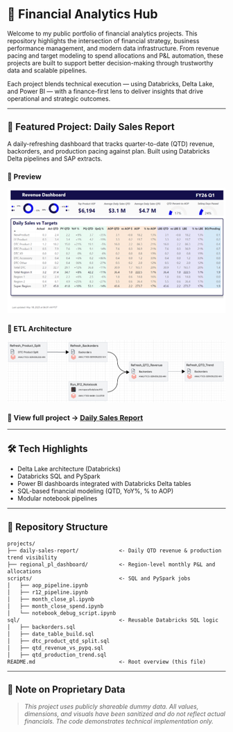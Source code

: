 # 💼 Financial Analytics Hub

Welcome to my public portfolio of financial analytics projects. This repository highlights the intersection of financial strategy, business performance management, and modern data infrastructure. From revenue pacing and target modeling to spend allocations and P\&L automation, these projects are built to support better decision-making through trustworthy data and scalable pipelines.

Each project blends technical execution — using Databricks, Delta Lake, and Power BI — with a finance-first lens to deliver insights that drive operational and strategic outcomes.

---

## 🚀 Featured Project: Daily Sales Report

A daily-refreshing dashboard that tracks quarter-to-date (QTD) revenue, backorders, and production pacing against plan. Built using Databricks Delta pipelines and SAP extracts.

### 📸 Preview

![Daily Sales Report Page 1](projects/daily-sales-report/dailysalesreport1.png)

### 🔄 ETL Architecture

![Workflow Diagram](projects/daily-sales-report/workflowdiagram.png)

### 🔗 View full project → [Daily Sales Report](projects/daily-sales-report/README.md)

---

## 🛠️ Tech Highlights

* Delta Lake architecture (Databricks)
* Databricks SQL and PySpark
* Power BI dashboards integrated with Databricks Delta tables
* SQL-based financial modeling (QTD, YoY%, % to AOP)
* Modular notebook pipelines

---

## 📂 Repository Structure

```
projects/
├── daily-sales-report/             <- Daily QTD revenue & production trend visibility
├── regional_pl_dashboard/          <- Region-level monthly P&L and allocations
scripts/                            <- SQL and PySpark jobs
│   ├── aop_pipeline.ipynb
│   ├── r12_pipeline.ipynb
│   ├── month_close_pl.ipynb
│   ├── month_close_spend.ipynb
│   └── notebook_debug_script.ipynb
sql/                                <- Reusable Databricks SQL logic
│   ├── backorders.sql
│   ├── date_table_build.sql
│   ├── dtc_product_qtd_split.sql
│   ├── qtd_revenue_vs_pypq.sql
│   ├── qtd_production_trend.sql
README.md                           <- Root overview (this file)
```

---

## 🔐 Note on Proprietary Data

> *This project uses publicly shareable dummy data. All values, dimensions, and visuals have been sanitized and do not reflect actual financials. The code demonstrates technical implementation only.*

